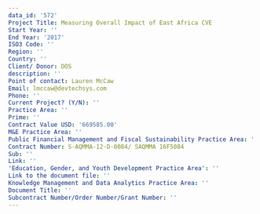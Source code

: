 ```yaml
---
data_id: '572'
Project Title: Measuring Overall Impact of East Africa CVE
Start Year: ''
End Year: '2017'
ISO3 Code: ''
Region: ''
Country: ''
Client/ Donor: DOS
description: ''
Point of contact: Lauren McCaw
Email: lmccaw@devtechsys.com
Phone: ''
Current Project? (Y/N): ''
Practice Area: ''
Prime: ''
Contract Value USD: '669585.00'
M&E Practice Area: ''
Public Financial Management and Fiscal Sustainability Practice Area: ''
Contract Number: S-AQMMA-12-D-0084/ SAQMMA 16F5084
Sub: ''
Link: ''
'Education, Gender, and Youth Development Practice Area': ''
Link to the document file: ''
Knowledge Management and Data Analytics Practice Area: ''
Document Title: ''
Subcontract Number/Order Number/Grant Number: ''
---
```

